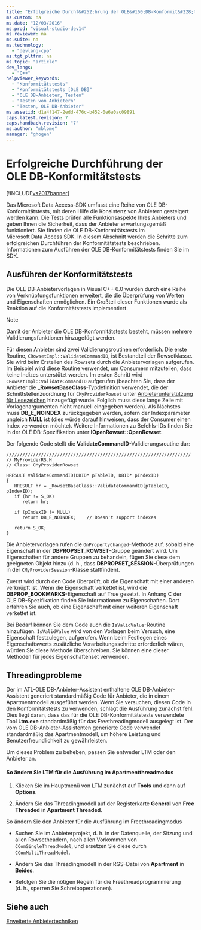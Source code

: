 ```yaml
---
title: "Erfolgreiche Durchf&#252;hrung der OLE&#160;DB-Konformit&#228;tstests"
ms.custom: na
ms.date: "12/03/2016"
ms.prod: "visual-studio-dev14"
ms.reviewer: na
ms.suite: na
ms.technology: 
  - "devlang-cpp"
ms.tgt_pltfrm: na
ms.topic: "article"
dev_langs: 
  - "C++"
helpviewer_keywords: 
  - "Konformitätstests"
  - "Konformitätstests [OLE DB]"
  - "OLE DB-Anbieter, Testen"
  - "Testen von Anbietern"
  - "Testen, OLE DB-Anbieter"
ms.assetid: d1a4f147-2edd-476c-b452-0e6a0ac09891
caps.latest.revision: 7
caps.handback.revision: "7"
ms.author: "mblome"
manager: "ghogen"
---
```

# Erfolgreiche Durchf&#252;hrung der OLE&#160;DB-Konformit&#228;tstests
[!INCLUDE[vs2017banner](../../assembler/inline/includes/vs2017banner.md)]

Das Microsoft Data Access\-SDK umfasst eine Reihe von OLE DB\-Konformitätstests, mit deren Hilfe die Konsistenz von Anbietern gesteigert werden kann.  Die Tests prüfen alle Funktionsaspekte Ihres Anbieters und geben Ihnen die Sicherheit, dass der Anbieter erwartungsgemäß funktioniert.  Sie finden die OLE DB\-Konformitätstests im Microsoft Data Access SDK.  In diesem Abschnitt werden die Schritte zum erfolgreichen Durchführen der Konformitätstests beschrieben.  Informationen zum Ausführen der OLE DB\-Konformitätstests finden Sie im SDK.  
  
## Ausführen der Konformitätstests  
 Die OLE DB\-Anbietervorlagen in Visual C\+\+ 6.0 wurden durch eine Reihe von Verknüpfungsfunktionen erweitert, die die Überprüfung von Werten und Eigenschaften ermöglichen.  Ein Großteil dieser Funktionen wurde als Reaktion auf die Konformitätstests implementiert.  
  
> [!NOTE]
>  Damit der Anbieter die OLE DB\-Konformitätstests besteht, müssen mehrere Validierungsfunktionen hinzugefügt werden.  
  
 Für diesen Anbieter sind zwei Validierungsroutinen erforderlich.  Die erste Routine, `CRowsetImpl::ValidateCommandID`, ist Bestandteil der Rowsetklasse.  Sie wird beim Erstellen des Rowsets durch die Anbietervorlagen aufgerufen.  Im Beispiel wird diese Routine verwendet, um Consumern mitzuteilen, dass keine Indizes unterstützt werden.  Im ersten Schritt wird `CRowsetImpl::ValidateCommandID` aufgerufen \(beachten Sie, dass der Anbieter die **\_RowsetBaseClass**\-Typdefinition verwendet, die der Schnittstellenzuordnung für `CMyProviderRowset` unter [Anbieterunterstützung für Lesezeichen](../../data/oledb/provider-support-for-bookmarks.md) hinzugefügt wurde. Folglich muss diese lange Zeile mit Vorlagenargumenten nicht manuell eingegeben werden\).  Als Nächstes muss **DB\_E\_NOINDEX** zurückgegeben werden, sofern der Indexparameter ungleich **NULL** ist \(dies würde darauf hinweisen, dass der Consumer einen Index verwenden möchte\).  Weitere Informationen zu Befehls\-IDs finden Sie in der OLE DB\-Spezifikation unter **IOpenRowset::OpenRowset**.  
  
 Der folgende Code stellt die **ValidateCommandID**\-Validierungsroutine dar:  
  
```  
/////////////////////////////////////////////////////////////////////  
// MyProviderRS.H  
// Class: CMyProviderRowset   
  
HRESULT ValidateCommandID(DBID* pTableID, DBID* pIndexID)  
{  
   HRESULT hr = _RowsetBaseClass::ValidateCommandID(pTableID, pIndexID);  
   if (hr != S_OK)  
      return hr;  
  
   if (pIndexID != NULL)  
      return DB_E_NOINDEX;    // Doesn't support indexes  
  
   return S_OK;  
}  
```  
  
 Die Anbietervorlagen rufen die `OnPropertyChanged`\-Methode auf, sobald eine Eigenschaft in der **DBPROPSET\_ROWSET**\-Gruppe geändert wird.  Um Eigenschaften für andere Gruppen zu behandeln, fügen Sie diese dem geeigneten Objekt hinzu \(d. h., dass **DBPROPSET\_SESSION**\-Überprüfungen in der `CMyProviderSession`\-Klasse stattfinden\).  
  
 Zuerst wird durch den Code überprüft, ob die Eigenschaft mit einer anderen verknüpft ist.  Wenn die Eigenschaft verkettet ist, wird die **DBPROP\_BOOKMARKS**\-Eigenschaft auf True gesetzt.  In Anhang C der OLE DB\-Spezifikation finden Sie Informationen zu Eigenschaften.  Dort erfahren Sie auch, ob eine Eigenschaft mit einer weiteren Eigenschaft verkettet ist.  
  
 Bei Bedarf können Sie dem Code auch die `IsValidValue`\-Routine hinzufügen.  `IsValidValue` wird von den Vorlagen beim Versuch, eine Eigenschaft festzulegen, aufgerufen.  Wenn beim Festlegen eines Eigenschaftswerts zusätzliche Verarbeitungsschritte erforderlich wären, würden Sie diese Methode überschreiben.  Sie können eine dieser Methoden für jedes Eigenschaftenset verwenden.  
  
## Threadingprobleme  
 Der im ATL\-OLE DB\-Anbieter\-Assistent enthaltene OLE DB\-Anbieter\-Assistent generiert standardmäßig Code für Anbieter, die in einem Apartmentmodell ausgeführt werden.  Wenn Sie versuchen, diesen Code in den Konformitätstests zu verwenden, schlägt die Ausführung zunächst fehl.  Dies liegt daran, dass das für die OLE DB\-Konformitätstests verwendete Tool **Ltm.exe** standardmäßig für das Freethreadingmodell ausgelegt ist.  Der vom OLE DB\-Anbieter\-Assistenten generierte Code verwendet standardmäßig das Apartmentmodell, um höhere Leistung und Benutzerfreundlichkeit zu gewährleisten.  
  
 Um dieses Problem zu beheben, passen Sie entweder LTM oder den Anbieter an.  
  
#### So ändern Sie LTM für die Ausführung im Apartmentthreadmodus  
  
1.  Klicken Sie im Hauptmenü von LTM zunächst auf **Tools** und dann auf **Options**.  
  
2.  Ändern Sie das Threadingmodell auf der Registerkarte **General** von **Free Threaded** in **Apartment Threaded**.  
  
 So ändern Sie den Anbieter für die Ausführung im Freethreadingmodus  
  
-   Suchen Sie im Anbieterprojekt, d. h. in der Datenquelle, der Sitzung und allen Rowsetheadern, nach allen Vorkommen von `CComSingleThreadModel`, und ersetzen Sie diese durch `CComMultiThreadModel`.  
  
-   Ändern Sie das Threadingmodell in der RGS\-Datei von **Apartment** in **Beides**.  
  
-   Befolgen Sie die nötigen Regeln für die Freethreadprogrammierung \(d. h., sperren Sie Schreiboperationen\).  
  
## Siehe auch  
 [Erweiterte Anbietertechniken](../../data/oledb/advanced-provider-techniques.md)
